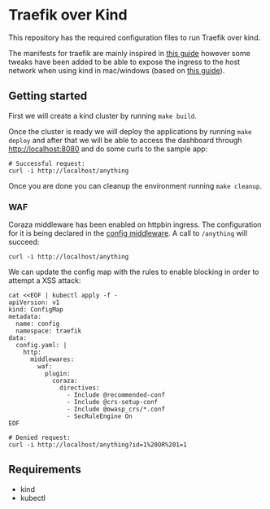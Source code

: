 # Traefik over Kind

This repository has the required configuration files to run Traefik over kind.

The manifests for traefik are mainly inspired in [this guide](https://doc.traefik.io/traefik/getting-started/quick-start-with-kubernetes/) however some tweaks have been added to be able to expose the ingress to the host network when using kind in mac/windows (based on [this guide](https://kind.sigs.k8s.io/docs/user/ingress/)).

## Getting started

First we will create a kind cluster by running `make build`.

Once the cluster is ready we will deploy the applications by running `make deploy` and after that we will be able to access the dashboard through <http://localhost:8080> and do some curls to the sample app:

```console
# Successful request:
curl -i http://localhost/anything
```

Once you are done you can cleanup the environment running `make cleanup`.

### WAF

Coraza middleware has been enabled on httpbin ingress. The configuration for it is being declared in the [config middleware](./traefik/configmap.yaml). A call to `/anything` will succeed:

```console
curl -i http://localhost/anything
```

We can update the config map with the rules to enable blocking in order to attempt a XSS attack:

```console
cat <<EOF | kubectl apply -f -
apiVersion: v1
kind: ConfigMap
metadata:
  name: config
  namespace: traefik
data:
  config.yaml: |
    http:
      middlewares:
        waf:
          plugin:
            coraza:
              directives:
                - Include @recommended-conf
                - Include @crs-setup-conf
                - Include @owasp_crs/*.conf
                - SecRuleEngine On
EOF
```

```console
# Denied request:
curl -i http://localhost/anything?id=1%20OR%201=1
```

## Requirements

- kind
- kubectl
